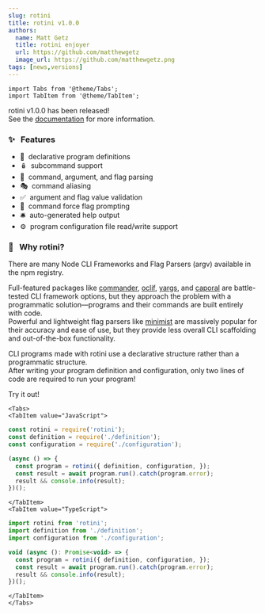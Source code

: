 ```yaml
---
slug: rotini
title: rotini v1.0.0
authors:
  name: Matt Getz
  title: rotini enjoyer
  url: https://github.com/matthewgetz
  image_url: https://github.com/matthewgetz.png
tags: [news,versions]
---
```


```mdx-code-block
import Tabs from '@theme/Tabs';
import TabItem from '@theme/TabItem';
```

rotini v1.0.0 has been released!  
See the [documentation](/docs/1.3.2) for more information.  

### ✨&nbsp;&nbsp;&nbsp;Features
- 📝&nbsp;&nbsp;declarative program definitions
- 🪆&nbsp;&nbsp;subcommand support
- 🚀&nbsp;&nbsp;command, argument, and flag parsing
- 🎭&nbsp;&nbsp;command aliasing
- ✅&nbsp;&nbsp;argument and flag value validation
- 🔐&nbsp;&nbsp;command force flag prompting
- 🛎️&nbsp;&nbsp;auto-generated help output
- ⚙️&nbsp;&nbsp;program configuration file read/write support

### 🍝&nbsp;&nbsp;&nbsp;Why rotini?

There are many Node CLI Frameworks and Flag Parsers (argv) available in the npm registry.

Full-featured packages like [commander](https://www.npmjs.com/package/commander), [oclif](https://www.npmjs.com/package/oclif), [yargs](https://www.npmjs.com/package/yargs), and [caporal](https://www.npmjs.com/package/caporal) are battle-tested CLI framework options, but they approach the problem with a programmatic solution—programs and their commands are built entirely with code.  
Powerful and lightweight flag parsers like [minimist](https://www.npmjs.com/package/minimist) are massively popular for their accuracy and ease of use, but they provide less overall CLI scaffolding and out-of-the-box functionality.

CLI programs made with rotini use a declarative structure rather than a programmatic structure.  
After writing your program definition and configuration, only two lines of code are required to run your program!

Try it out!  

```mdx-code-block
<Tabs>
<TabItem value="JavaScript">
```

```js
const rotini = require('rotini');
const definition = require('./definition');
const configuration = require('./configuration');

(async () => {
  const program = rotini({ definition, configuration, });
  const result = await program.run().catch(program.error);
  result && console.info(result);
})();
```

```mdx-code-block
</TabItem>
<TabItem value="TypeScript">
```

```js
import rotini from 'rotini';
import definition from './definition';
import configuration from './configuration';

void (async (): Promise<void> => {
  const program = rotini({ definition, configuration, });
  const result = await program.run().catch(program.error);
  result && console.info(result);
})();
```

```mdx-code-block
</TabItem>
</Tabs>
```
